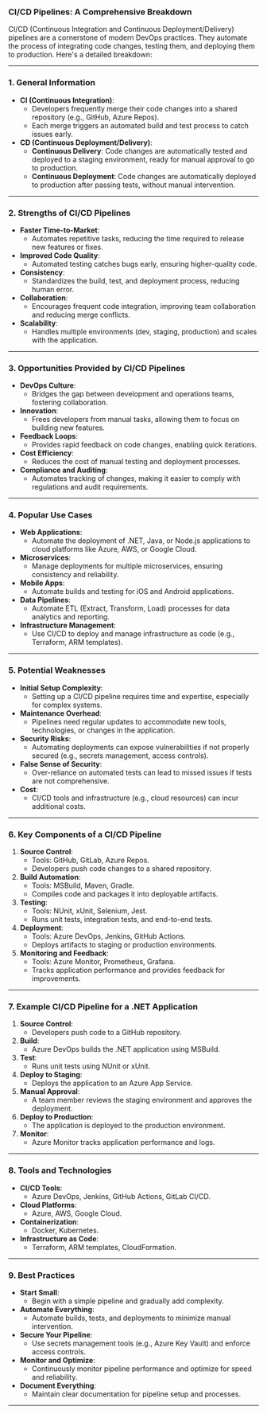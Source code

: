 ### **CI/CD Pipelines: A Comprehensive Breakdown**

CI/CD (Continuous Integration and Continuous Deployment/Delivery) pipelines are a cornerstone of modern DevOps practices. They automate the process of integrating code changes, testing them, and deploying them to production. Here's a detailed breakdown:

---

### **1. General Information**

- **CI (Continuous Integration)**:
  - Developers frequently merge their code changes into a shared repository (e.g., GitHub, Azure Repos).
  - Each merge triggers an automated build and test process to catch issues early.
- **CD (Continuous Deployment/Delivery)**:
  - **Continuous Delivery**: Code changes are automatically tested and deployed to a staging environment, ready for manual approval to go to production.
  - **Continuous Deployment**: Code changes are automatically deployed to production after passing tests, without manual intervention.

---

### **2. Strengths of CI/CD Pipelines**

- **Faster Time-to-Market**:
  - Automates repetitive tasks, reducing the time required to release new features or fixes.
- **Improved Code Quality**:
  - Automated testing catches bugs early, ensuring higher-quality code.
- **Consistency**:
  - Standardizes the build, test, and deployment process, reducing human error.
- **Collaboration**:
  - Encourages frequent code integration, improving team collaboration and reducing merge conflicts.
- **Scalability**:
  - Handles multiple environments (dev, staging, production) and scales with the application.

---

### **3. Opportunities Provided by CI/CD Pipelines**

- **DevOps Culture**:
  - Bridges the gap between development and operations teams, fostering collaboration.
- **Innovation**:
  - Frees developers from manual tasks, allowing them to focus on building new features.
- **Feedback Loops**:
  - Provides rapid feedback on code changes, enabling quick iterations.
- **Cost Efficiency**:
  - Reduces the cost of manual testing and deployment processes.
- **Compliance and Auditing**:
  - Automates tracking of changes, making it easier to comply with regulations and audit requirements.

---

### **4. Popular Use Cases**

- **Web Applications**:
  - Automate the deployment of .NET, Java, or Node.js applications to cloud platforms like Azure, AWS, or Google Cloud.
- **Microservices**:
  - Manage deployments for multiple microservices, ensuring consistency and reliability.
- **Mobile Apps**:
  - Automate builds and testing for iOS and Android applications.
- **Data Pipelines**:
  - Automate ETL (Extract, Transform, Load) processes for data analytics and reporting.
- **Infrastructure Management**:
  - Use CI/CD to deploy and manage infrastructure as code (e.g., Terraform, ARM templates).

---

### **5. Potential Weaknesses**

- **Initial Setup Complexity**:
  - Setting up a CI/CD pipeline requires time and expertise, especially for complex systems.
- **Maintenance Overhead**:
  - Pipelines need regular updates to accommodate new tools, technologies, or changes in the application.
- **Security Risks**:
  - Automating deployments can expose vulnerabilities if not properly secured (e.g., secrets management, access controls).
- **False Sense of Security**:
  - Over-reliance on automated tests can lead to missed issues if tests are not comprehensive.
- **Cost**:
  - CI/CD tools and infrastructure (e.g., cloud resources) can incur additional costs.

---

### **6. Key Components of a CI/CD Pipeline**

1. **Source Control**:
   - Tools: GitHub, GitLab, Azure Repos.
   - Developers push code changes to a shared repository.
2. **Build Automation**:
   - Tools: MSBuild, Maven, Gradle.
   - Compiles code and packages it into deployable artifacts.
3. **Testing**:
   - Tools: NUnit, xUnit, Selenium, Jest.
   - Runs unit tests, integration tests, and end-to-end tests.
4. **Deployment**:
   - Tools: Azure DevOps, Jenkins, GitHub Actions.
   - Deploys artifacts to staging or production environments.
5. **Monitoring and Feedback**:
   - Tools: Azure Monitor, Prometheus, Grafana.
   - Tracks application performance and provides feedback for improvements.

---

### **7. Example CI/CD Pipeline for a .NET Application**

1. **Source Control**:
   - Developers push code to a GitHub repository.
2. **Build**:
   - Azure DevOps builds the .NET application using MSBuild.
3. **Test**:
   - Runs unit tests using NUnit or xUnit.
4. **Deploy to Staging**:
   - Deploys the application to an Azure App Service.
5. **Manual Approval**:
   - A team member reviews the staging environment and approves the deployment.
6. **Deploy to Production**:
   - The application is deployed to the production environment.
7. **Monitor**:
   - Azure Monitor tracks application performance and logs.

---

### **8. Tools and Technologies**

- **CI/CD Tools**:
  - Azure DevOps, Jenkins, GitHub Actions, GitLab CI/CD.
- **Cloud Platforms**:
  - Azure, AWS, Google Cloud.
- **Containerization**:
  - Docker, Kubernetes.
- **Infrastructure as Code**:
  - Terraform, ARM templates, CloudFormation.

---

### **9. Best Practices**

- **Start Small**:
  - Begin with a simple pipeline and gradually add complexity.
- **Automate Everything**:
  - Automate builds, tests, and deployments to minimize manual intervention.
- **Secure Your Pipeline**:
  - Use secrets management tools (e.g., Azure Key Vault) and enforce access controls.
- **Monitor and Optimize**:
  - Continuously monitor pipeline performance and optimize for speed and reliability.
- **Document Everything**:
  - Maintain clear documentation for pipeline setup and processes.

---
